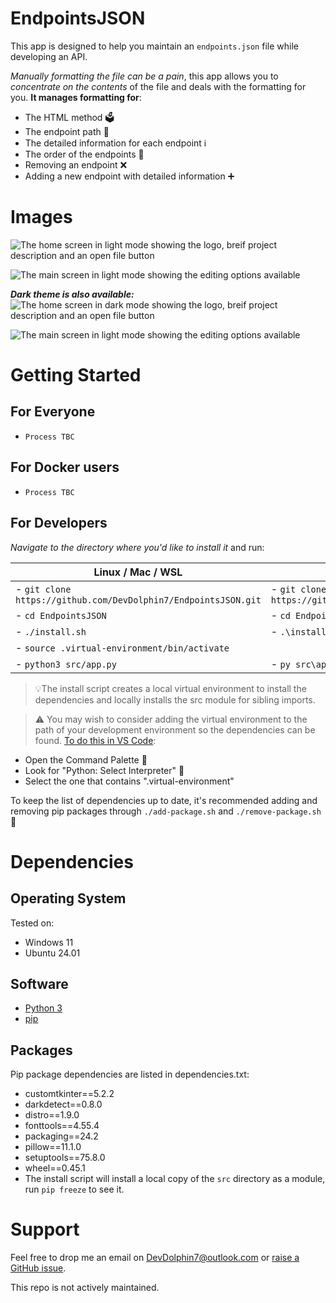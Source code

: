 # EndpointsJSON

This app is designed to help you maintain an `endpoints.json` file while developing an API.

_Manually formatting the file can be a pain_, this app allows you to _concentrate on the contents_ of the file and deals with the formatting for you. **It manages formatting for**:

-   The HTML method 🗳️
-   The endpoint path 👣
-   The detailed information for each endpoint ℹ️
-   The order of the endpoints 🔀
-   Removing an endpoint ❌
-   Adding a new endpoint with detailed information ➕

# Images

![The home screen in light mode showing the logo, breif project description and an open file button](Screenshots/Home-light.png)

![The main screen in light mode showing the editing options available](Screenshots/Main-light.png)

**_Dark theme is also available:_**  
![The home screen in dark mode showing the logo, breif project description and an open file button](Screenshots/Home-dark.png)

![The main screen in light mode showing the editing options available](Screenshots/Main-dark.png)

# Getting Started

## For Everyone

-   `Process TBC`

## For Docker users

-   `Process TBC`

## For Developers

_Navigate to the directory where you'd like to install it_ and run:

| Linux / Mac / WSL                                              | Windows                                                        |
| -------------------------------------------------------------- | -------------------------------------------------------------- |
| - `git clone https://github.com/DevDolphin7/EndpointsJSON.git` | - `git clone https://github.com/DevDolphin7/EndpointsJSON.git` |
| - `cd EndpointsJSON`                                           | - `cd EndpointsJSON`                                           |
| - `./install.sh`                                               | - `.\install.bat`                                              |
| - `source .virtual-environment/bin/activate`                   |                                                                |
| - `python3 src/app.py`                                         | - `py src\app.py`                                              |

> 💡The install script creates a local virtual environment to install the dependencies and locally installs the src module for sibling imports.

> ⚠️ You may wish to consider adding the virtual environment to the path of your development environment so the dependencies can be found. [To do this in VS Code](https://code.visualstudio.com/docs/python/environments):

-   Open the Command Palette 🎨
-   Look for "Python: Select Interpreter" 🐍
-   Select the one that contains ".virtual-environment"

To keep the list of dependencies up to date, it's recommended adding and removing pip packages through `./add-package.sh` and `./remove-package.sh` 🚀

# Dependencies

## Operating System

Tested on:

-   Windows 11
-   Ubuntu 24.01

## Software

-   [Python 3](https://www.python.org/downloads/)
-   [pip](https://packaging.python.org/en/latest/overview/)

## Packages

Pip package dependencies are listed in dependencies.txt:

-   customtkinter==5.2.2
-   darkdetect==0.8.0
-   distro==1.9.0
-   fonttools==4.55.4
-   packaging==24.2
-   pillow==11.1.0
-   setuptools==75.8.0
-   wheel==0.45.1
-   The install script will install a local copy of the `src` directory as a module, run `pip freeze` to see it.

# Support

Feel free to drop me an email on [DevDolphin7@outlook.com](mailto:devdolphin7@outlook.com) or [raise a GitHub issue](https://github.com/DevDolphin7/EndpointsJSON/issues).

This repo is not actively maintained.

